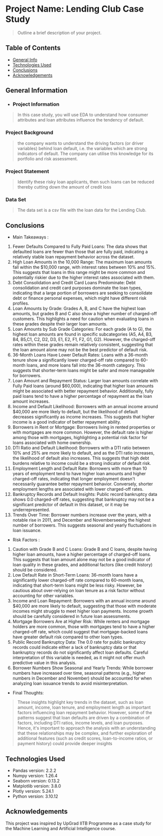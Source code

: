 # Project Name:  Lending Club Case Study

> Outline a brief description of your project.


## Table of Contents
* [General Info](#general-information)
* [Technologies Used](#technologies-used)
* [Conclusions](#conclusions)
* [Acknowledgements](#acknowledgements)

<!-- You can include any other section that is pertinent to your problem -->

## General Information
- ### Project Information

> In this case study, you will use EDA to understand how consumer attributes and loan attributes influence the tendency of default.

### Project Background

> the company wants to understand the driving factors (or driver variables) behind loan default, i.e. the variables which are strong indicators of default.  The company can utilise this knowledge for its portfolio and risk assessment. 

### Project Statement

> Identify these risky loan applicants, then such loans can be reduced thereby cutting down the amount of credit loss

### Data Set

> The data set is a csv file with the loan data for the Lending Club.

<!-- You don't have to answer all the questions - just the ones relevant to your project. -->

## Conclusions
- Main Takeaways :

1. Fewer Defaults Compared to Fully Paid Loans: The data shows that defaulted loans are fewer than those that are fully paid, indicating a relatively stable loan repayment behavior across the dataset.
2. High Loan Amounts in the 10,000 Range: The maximum loan amounts fall within the $10,000 range, with interest rates between 10% and 15%. This suggests that loans in this range might be more common and potentially riskier due to the higher interest rates associated with them.
3. Debt Consolidation and Credit Card Loans Predominate: Debt consolidation and credit card purposes dominate the loan types, indicating that a large portion of borrowers are seeking to consolidate debt or finance personal expenses, which might have different risk profiles.
4. Loan Amounts by Grade: Grades A, B, and C have the highest loan amounts, but grades B and C also show a higher number of charged-off customers. This highlights a need for caution when evaluating loans in these grades despite their larger loan amounts.
5. Loan Amounts by Sub Grade Categories: For each grade (A to G), the highest loan amounts are found in specific subcategories (A5, A4, B3, B4, B5,C1, C2, D2, D3, E1, E2, F1, F2, G1, G2). However, the charged-off rates within these grades remain relatively consistent, suggesting that the loan amount alone may not be the best predictor of default risk.
6. 36-Month Loans Have Lower Default Rates: Loans with a 36-month tenure show a significantly lower charged-off rate compared to 60-month loans, and more loans fall into the 36-month category. This suggests that shorter-term loans might be safer and more manageable for borrowers.
7. Loan Amount and Repayment Status: Larger loan amounts correlate with Fully Paid loans (around $60,000), indicating that higher loan amounts might be associated with better repayment behavior. Additionally, fully paid loans tend to have a higher percentage of repayment as the loan amount increases.
8. Income and Default Likelihood: Borrowers with an annual income around $40,000 are more likely to default, but the likelihood of default decreases significantly as income increases. This suggests that higher income is a good indicator of better repayment ability.
9. Borrowers in Rent or Mortgage: Borrowers living in rented properties or with mortgages are more common. However, the default rate is higher among those with mortgages, highlighting a potential risk factor for loans associated with home ownership.
10. DTI Ratio and Default Likelihood: Borrowers with a DTI ratio between 10% and 25% are more likely to default, and as the DTI ratio increases, the likelihood of default also increases. This suggests that high debt burdens relative to income could be a strong indicator of default risk.
11. Employment Length and Default Rate: Borrowers with more than 10 years of employment tend to have higher loan amounts and higher charged-off rates, indicating that longer employment doesn't necessarily guarantee better repayment behavior. Conversely, shorter employment lengths are associated with lower charged-off rates.
12. Bankruptcy Records and Default Insights: Public record bankruptcy data shows 0.0 charged-off rates, suggesting that bankruptcy may not be a significant predictor of default in this dataset, or it may be underrepresented.
13. Trends Over Time: Borrower numbers increase over the years, with a notable rise in 2011, and December and Novemberseeing the highest number of borrowers. This suggests seasonal and yearly fluctuations in loan issuance.
- Risk Factors :
1. Caution with Grade B and C Loans: Grade B and C loans, despite having higher loan amounts, have a higher percentage of charged-off loans. This suggests that loan amount alone may not be a good indicator of loan quality in these grades, and additional factors (like credit history) should be considered.
2. Low Default Rate in Short-Term Loans: 36-month loans have a significantly lower charged-off rate compared to 60-month loans, indicating that short-term loans might be less risky. However, be cautious about over-relying on loan tenure as a risk factor without accounting for other variables.
3. Income and Loan Repayment: Borrowers with an annual income around $40,000 are more likely to default, suggesting that those with moderate incomes might struggle to meet higher loan payments. Income growth should be carefully considered in future loan assessments.
4. Mortgage Borrowers Are at Higher Risk: While renters and mortgage holders are more common, those with mortgages tend to have a higher charged-off rate, which could suggest that mortgage-backed loans have greater default risk compared to other loan types.
5. Public Record Bankruptcy Data: The 0.0 rate for public bankruptcy records could indicate either a lack of bankruptcy data or that bankruptcy records do not significantly affect loan defaults. Careful interpretation of this variable is needed, as it might not offer much predictive value in this analysis.
6. Borrower Numbers Show Seasonal and Yearly Trends: While borrower numbers have increased over time, seasonal patterns (e.g., higher numbers in December and November) should be accounted for when analyzing loan issuance trends to avoid misinterpretation.

- Final Thoughts:
> These insights highlight key trends in the dataset, such as loan amount, income, loan tenure, and employment length as important factors influencing loan repayment behavior. However, some of the patterns suggest that loan defaults are driven by a combination of factors, including DTI ratios, income levels, and loan purposes. Hence, it's important to approach the analysis with an understanding that these relationships may be complex, and further exploration of additional features (such as credit scores, loan-to-income ratios, or payment history) could provide deeper insights
<!-- You don't have to answer all the questions - just the ones relevant to your project. -->


## Technologies Used
- Pandas version: 2.2.2
- Numpy version: 1.26.4
- Seaborn version: 0.13.2
- Matplotlib version: 3.8.0
- Plotly version: 5.24.1
- Python version: 3.10.12

<!-- As the libraries versions keep on changing, it is recommended to mention the version of library used in this project -->

## Acknowledgements
This project was inspired by UpGrad IITB Programme as a case study for the Machine Learning and Artificial Intelligence course.

<!-- Optional -->
<!-- ## License -->
<!-- This project is open source and available under the [... License](). -->

<!-- You don't have to include all sections - just the one's relevant to your project -->

